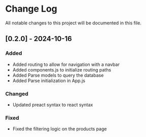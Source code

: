 # Change Log
All notable changes to this project will be documented in this file.
 
 
## [0.2.0] - 2024-10-16
   
### Added
- Added routing to allow for navigation with a navbar
- Added components.js to initialize routing paths
- Added Parse models to query the database
- Added Parse initialization in App.js
### Changed
- Updated preact syntax to react syntax
### Fixed
- Fixed the filtering logic on the products page